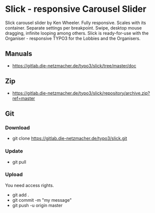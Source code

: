 # Slick - responsive Carousel Slider
Slick carousel slider by Ken Wheeler. Fully responsive. Scales with its container. Separate settings per breakpoint. 
Swipe, desktop mouse dragging, infinite looping among others. Slick is ready-for-use with the Organiser - 
responsive TYPO3 for the Lobbies and the Organisers.

## Manuals
+ https://gitlab.die-netzmacher.de/typo3/slick/tree/master/doc

## Zip

+ https://gitlab.die-netzmacher.de/typo3/slick/repository/archive.zip?ref=master

## Git
### Download
+ git clone https://gitlab.die-netzmacher.de/typo3/slick.git

### Update
+ git pull

### Upload
You need access rights.
+ git add .
+ git commit -m "my message"
+ git push -u origin master
